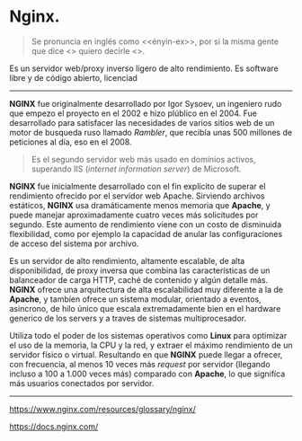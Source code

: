 # Nginx.

> Se pronuncia en inglés como <<ényin-ex>>, por si la misma gente que dice <<diyango>> quiero decirle <<enyinx>>.

Es un servidor web/proxy inverso ligero de alto rendimiento. Es software libre y de código abierto, licenciad

---

__NGINX__ fue originalmente desarrollado por Igor Sysoev, un ingeniero rudo que empezo el proyecto en el 2002 e hizo plúblico en el 2004. Fue desarrollado para satisfacer las necesidades de varios sitios web de un motor de busqueda ruso llamado _Rambler_, que recibía unas 500 millones de peticiones al día, eso en el 2008.

> Es el segundo servidor web más usado en domínios activos, superando IIS (_internet information server_) de Microsoft.

__NGINX__ fue inicialmente desarrollado con el fin explícito de superar el rendimiento ofrecido por el servidor web Apache. Sirviendo archivos estáticos, __NGINX__ usa dramáticamente menos memoria que __Apache__, y puede manejar aproximadamente cuatro veces más solicitudes por segundo. Este aumento de rendimiento viene con un costo de disminuida flexibilidad, como por ejemplo la capacidad de anular las configuraciones de acceso del sistema por archivo.

Es un servidor de alto rendimiento, altamente escalable, de alta disponibilidad, de proxy inversa que combina las características de un balanceador de carga HTTP, caché de contenido y algún detalle más. __NGINX__ ofrece una arquitectura de alta escalabilidad muy diferente a la de __Apache__, y tambíen ofrece un sistema modular, orientado a eventos, asincrono, de hilo único que escala extremadamente bien en el hardware generico de los servers y a traves de sistemas multiprocesador.

Utiliza todo el poder de los sistemas operativos como __Linux__ para optimizar el uso de la memoria, la CPU y la red, y extraer el máximo rendimiento de un servidor físico o virtual. Resultando en que __NGINX__ puede llegar a ofrecer, con frecuencia, al menos 10 veces más _request_ por servidor (llegando incluso a 100 a 1.000 veces más) comparado con __Apache__, lo que signifíca más usuarios conectados por servidor.

---



https://www.nginx.com/resources/glossary/nginx/

https://docs.nginx.com/